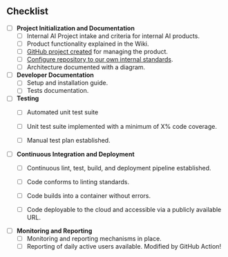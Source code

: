 ## Checklist

* [ ] **Project Initialization and Documentation**
   * [ ] Internal AI Project intake and criteria for internal AI products.
   * [ ] Product functionality explained in the Wiki.
   * [ ] [GitHub project created](https://github.com/orgs/ai-cfia/projects) for managing the product.
   * [ ] [Configure repository to our own internal standards](https://github.com/ai-cfia/devops/blob/main/github-repository-creation-guide.md).
   * [ ] Architecture documented with a diagram.

* [ ] **Developer Documentation**
   * [ ] Setup and installation guide.
   * [ ] Tests documentation.

* [ ] **Testing**
   * [ ] Automated unit test suite
   * [ ] Unit test suite implemented with a minimum of X% code coverage.
   * [ ] Manual test plan established.


* [ ] **Continuous Integration and Deployment**
   * [ ] Continuous lint, test, build, and deployment pipeline established.
   * [ ] Code conforms to linting standards.
   * [ ] Code builds into a container without errors.
   * [ ] Code deployable to the cloud and accessible via a publicly available URL.


* [ ] **Monitoring and Reporting**
   * [ ] Monitoring and reporting mechanisms in place.
   * [ ] Reporting of daily active users available.
Modified by GitHub Action!